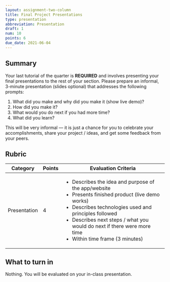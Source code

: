 ```yaml
---
layout: assignment-two-column
title: Final Project Presentations
type: presentation
abbreviation: Presentation
draft: 1
num: 10
points: 6
due_date: 2021-06-04
---
```


## Summary
Your last tutorial of the quarter is **REQUIRED** and involves presenting your final presentations to the rest of your section. Please prepare an informal, 3-minute presentation (slides optional) that addresses the following prompts: 

1. What did you make and why did you make it (show live demo)?
1. How did you make it?
1. What would you do next if you had more time?
1. What did you learn?

This will be very informal — it is just a chance for you to celebrate your accomplishments, share your project / ideas, and get some feedback from your peers.

## Rubric

<table>
    <thead>
        <tr>
            <th>Category</th>
            <th>Points</th>
            <th>Evaluation Criteria</th>
        </tr>
    </thead>
    <tbody>
        <tr>
            <td>Presentation</td>
            <td>4</td>
            <td>
                <ul>
                    <li>Describes the idea and purpose of the app/website</li>
                    <li>Presents finished product (live demo works)</li>
                    <li>Describes technologies used and principles followed</li>
                    <li>Describes next steps / what you would do next if there were more time</li>
                    <li>Within time frame (3 minutes)</li>
                </ul>
            </td>
        </tr>
    </tbody>
</table>

## What to turn in
Nothing. You will be evaluated on your in-class presentation.